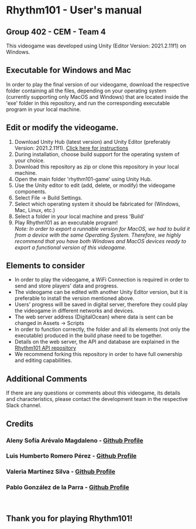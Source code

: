 # Rhythm101 - User's manual
## Group 402 - CEM - Team 4
This videogame was developed using Unity (Editor Version: 2021.2.11f1) on Windows.

## Executable for Windows and Mac
In order to play the final version of our videogame, download the respective folder containing all the files, depending on your operating system (currently supporting only MacOS and Windows) that are located inside the 'exe' folder in this repository, and run the corresponding executable program in your local machine.

## Edit or modify the videogame.
1. Download Unity Hub (latest version) and Unity Editor (preferably Version: 2021.2.11f1). [Click here for instructions](https://unity3d.com/get-unity/download)
2. During installation, choose build support for the operating system of your choice.
3. Download this repository as zip or clone this repository in your local machine.
4. Open the main folder 'rhythm101-game' using Unity Hub.
5. Use the Unity editor to edit (add, delete, or modify) the videogame components.
6. Select File -> Build Settings.
7. Select which operating system it should be fabricated for (Windows, Mac, Linux, etc.)
8. Select a folder in your local machine and press 'Build'
9. Play Rhythm101 as an executable program!  
_Note: In order to export a runnable version for MacOS, we had to build it from a device with the same Operating System. Therefore, we highly recommend that you have both Windows and MacOS devices ready to export a functional version of this videogame._

## Elements to consider
* In order to play the videogame, a WiFi Connection is required in order to send and store players' data and progress.
* The videogame can be edited with another Unity Editor version, but it is preferable to install the version mentioned above.
* Users' progress will be saved in digital server, therefore they could play the videogame in different networks and devices.
* The web server address (DigitalOcean) where data is sent can be changed in Assets -> Scripts
* In order to function correctly, the folder and all its elements (not only the executable) produced in the build phase need to be together.
* Details on the web server, the API and database are explained in the [Rhythm101 API repository](https://github.com/pablogonzalezdelaparra/rhythm101)
* We recommend forking this repository in order to have full ownership and editing capabilities.

## Additional Comments
If there are any questions or comments about this videogame, its details and characteristics, please contact the development team in the respective Slack channel.

## Credits
### Aleny Sofía Arévalo Magdaleno - [Github Profile](https://github.com/A01751272)
### Luis Humberto Romero Pérez - [Github Profile](https://github.com/A01752789)
### Valeria Martínez Silva - [Github Profile](https://github.com/ValeriaMartinez22)
### Pablo González de la Parra - [Github Profile](https://github.com/pablogonzalezdelaparra)
<br />

## Thank you for playing Rhythm101!
